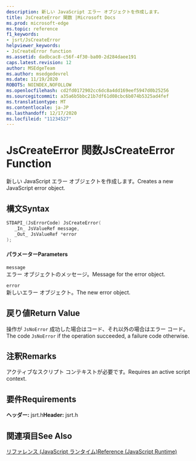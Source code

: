 ```yaml
---
description: 新しい JavaScript エラー オブジェクトを作成します。
title: JsCreateError 関数 |Microsoft Docs
ms.prod: microsoft-edge
ms.topic: reference
f1_keywords:
- jsrt/JsCreateError
helpviewer_keywords:
- JsCreateError function
ms.assetid: dadbcac8-c56f-4f30-ba00-2d284daee191
caps.latest.revision: 12
author: MSEdgeTeam
ms.author: msedgedevrel
ms.date: 11/19/2020
ROBOTS: NOINDEX,NOFOLLOW
ms.openlocfilehash: cd2fd0172902cc6dc8a4dd169eef5947d0b25256
ms.sourcegitcommit: a35a6b5bbc21b7df61d08cbc6b074b5325ad4fef
ms.translationtype: MT
ms.contentlocale: ja-JP
ms.lasthandoff: 12/17/2020
ms.locfileid: "11234527"
---
```

# <span data-ttu-id="414b7-103">JsCreateError 関数</span><span class="sxs-lookup"><span data-stu-id="414b7-103">JsCreateError Function</span></span>

<span data-ttu-id="414b7-104">新しい JavaScript エラー オブジェクトを作成します。</span><span class="sxs-lookup"><span data-stu-id="414b7-104">Creates a new JavaScript error object.</span></span>  
  
## <span data-ttu-id="414b7-105">構文</span><span class="sxs-lookup"><span data-stu-id="414b7-105">Syntax</span></span>  
  
```cpp  
STDAPI_(JsErrorCode) JsCreateError(  
   _In_ JsValueRef message,  
   _Out_ JsValueRef *error  
);  
```  
  
#### <span data-ttu-id="414b7-106">パラメーター</span><span class="sxs-lookup"><span data-stu-id="414b7-106">Parameters</span></span>  
 `message`  
 <span data-ttu-id="414b7-107">エラー オブジェクトのメッセージ。</span><span class="sxs-lookup"><span data-stu-id="414b7-107">Message for the error object.</span></span>  
  
 `error`  
 <span data-ttu-id="414b7-108">新しいエラー オブジェクト。</span><span class="sxs-lookup"><span data-stu-id="414b7-108">The new error object.</span></span>  
  
## <span data-ttu-id="414b7-109">戻り値</span><span class="sxs-lookup"><span data-stu-id="414b7-109">Return Value</span></span>  
 <span data-ttu-id="414b7-110">操作が `JsNoError` 成功した場合はコード、それ以外の場合はエラー コード。</span><span class="sxs-lookup"><span data-stu-id="414b7-110">The code `JsNoError` if the operation succeeded, a failure code otherwise.</span></span>  
  
## <span data-ttu-id="414b7-111">注釈</span><span class="sxs-lookup"><span data-stu-id="414b7-111">Remarks</span></span>  
 <span data-ttu-id="414b7-112">アクティブなスクリプト コンテキストが必要です。</span><span class="sxs-lookup"><span data-stu-id="414b7-112">Requires an active script context.</span></span>  
  
## <span data-ttu-id="414b7-113">要件</span><span class="sxs-lookup"><span data-stu-id="414b7-113">Requirements</span></span>  
 <span data-ttu-id="414b7-114">**ヘッダー:** jsrt.h</span><span class="sxs-lookup"><span data-stu-id="414b7-114">**Header:** jsrt.h</span></span>  
  
## <span data-ttu-id="414b7-115">関連項目</span><span class="sxs-lookup"><span data-stu-id="414b7-115">See Also</span></span>  
 [<span data-ttu-id="414b7-116">リファレンス (JavaScript ランタイム)</span><span class="sxs-lookup"><span data-stu-id="414b7-116">Reference (JavaScript Runtime)</span></span>](../chakra-hosting/reference-javascript-runtime.md)
